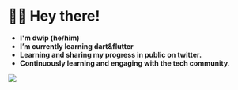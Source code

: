 <!-- This is Header -->
<h1>🙋‍♂️ Hey there! </h1>


<!-- Introduction -->
- <b> I'm dwip (he/him)
- I’m currently learning <b>dart&flutter</b>
- Learning and sharing my progress in public on twitter.</a>
- Continuously learning and engaging with the tech community.



<!-- Socials stats -->
<a href="https://twitter.com/itsdwip"><img src="https://img.shields.io/badge/follow%20me%20on-twitter-blue?style=flat&logo=twitter"> 
  


<!--
**itsdwip/itsdwip** is a ✨ _special_ ✨ repository because its `README.md` (this file) appears on your GitHub profile.

Here are some ideas to get you started:

- 🔭 I’m currently working on ...
- 🌱  learning ...
- 👯 I’m looking to collaborate on ...
- 🤔 I’m looking for help with ...
- 💬 Ask me about ...
- 📫 How to reach me: ...
- 😄 Pronouns: ...
- ⚡ Fun fact: ...
-->

